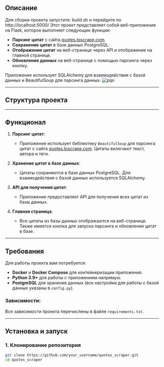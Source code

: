 ## Описание
Для сборки проекта запустите: build.sh и перейдите по http://localhost:5000/
Этот проект представляет собой веб-приложение на Flask, которое выполняет следующие функции:

- **Парсинг цитат** с сайта [quotes.toscrape.com](http://quotes.toscrape.com/).
- **Сохранение цитат** в базе данных PostgreSQL.
- **Отображение цитат** на веб-странице через API и отображение на главной странице.
- **Обновление данных** на веб-странице с помощью парсинга через кнопку.

Приложение использует SQLAlchemy для взаимодействия с базой данных и BeautifulSoup для парсинга данных.
![pipi](https://github.com/user-attachments/assets/17361d28-7562-469d-92f7-ac48565882fc)

---

## Структура проекта


---

## Функционал

1. **Парсинг цитат**:
   - Приложение использует библиотеку `BeautifulSoup` для парсинга цитат с сайта [quotes.toscrape.com](http://quotes.toscrape.com/). Цитаты включают текст, автора и теги.
   
2. **Хранение цитат в базе данных**:
   - Цитаты сохраняются в базе данных PostgreSQL. Для взаимодействия с базой данных используется SQLAlchemy.
   
3. **API для получения цитат**:
   - Приложение предоставляет API для получения всех цитат из базы данных.

4. **Главная страница**:
   - Все цитаты из базы данных отображаются на веб-странице. Также имеется кнопка для запуска парсинга и обновления цитат в базе.

---

## Требования

Для работы проекта вам потребуется:

- **Docker** и **Docker Compose** для контейнеризации приложения.
- **Python 3.9+** для работы с приложением напрямую.
- **PostgreSQL** для хранения данных (все настройки для работы с базой данных указаны в `config.py`).

### Зависимости:

Все зависимости проекта перечислены в файле `requirements.txt`.

---

## Установка и запуск

### 1. Клонирование репозитория

```bash
git clone https://github.com/your_username/quotes_scraper.git
cd quotes_scraper
